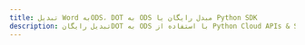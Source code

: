 ---title: تبدیل Word بهODS، DOT به ODS مبدل رایگان یا Python SDKdescription: تبدیل رایگانDOT به ODS با استفاده از Python Cloud APIs & SDK. همچنین اسناد Microsoft Word و OpenOffice را در Cloud ایجاد، ویرایش و رندر کنید.---
